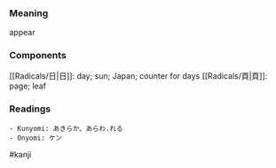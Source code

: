 ### Meaning

appear

### Components

[[Radicals/日|日]]: day; sun; Japan; counter for days [[Radicals/頁|頁]]: page; leaf

### Readings

```
- Kunyomi: あきらか、あらわ.れる
- Onyomi: ケン
```

#kanji